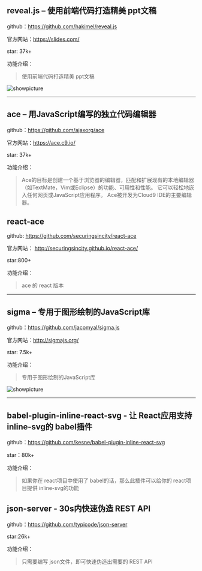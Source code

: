 ## reveal.js – 使用前端代码打造精美 ppt文稿
github：https://github.com/hakimel/reveal.js

官方网站：https://slides.com/

star: 37k+

功能介绍：
>使用前端代码打造精美 ppt文稿

![showpicture](https://github.com/accforgit/DayLearnNote/blob/master/img/reveal.png)

---

## ace – 用JavaScript编写的独立代码编辑器
github：https://github.com/ajaxorg/ace

官方网站：https://ace.c9.io/

star: 37k+

功能介绍：
>Ace的目标是创建一个基于浏览器的编辑器，匹配和扩展现有的本地编辑器（如TextMate，Vim或Eclipse）的功能、可用性和性能。 它可以轻松地嵌入任何网页或JavaScript应用程序。 Ace被开发为Cloud9 IDE的主要编辑器。

## react-ace
github: https://github.com/securingsincity/react-ace

官方网站： http://securingsincity.github.io/react-ace/

star:800+

功能介绍：
>ace 的 react 版本


---

## sigma – 专用于图形绘制的JavaScript库
github：https://github.com/jacomyal/sigma.js

官方网站：http://sigmajs.org/

star: 7.5k+

功能介绍：
>专用于图形绘制的JavaScript库

![showpicture](https://github.com/accforgit/DayLearnNote/blob/master/img/sigma.png)

---

## babel-plugin-inline-react-svg - 让 React应用支持 inline-svg的 babel插件
github：https://github.com/kesne/babel-plugin-inline-react-svg

star：80k+

功能介绍：
>如果你在 react项目中使用了 babel的话，那么此插件可以给你的 react项目提供 inline-svg的功能

## json-server - 30s内快速伪造 REST API
github：https://github.com/typicode/json-server

star:26k+

功能介绍：
>只需要编写 json文件，即可快速伪造出需要的 REST API
